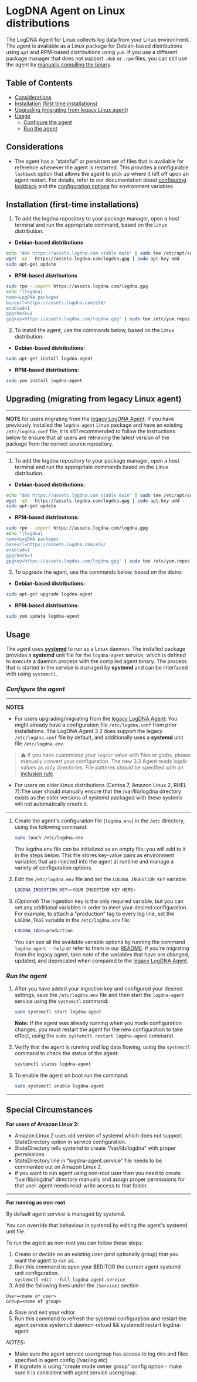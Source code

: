 # LogDNA Agent on Linux distributions

The LogDNA Agent for Linux collects log data from your Linux environment. The agent is available as a Linux package for Debian-based distributions using `apt` and RPM-based distributions using `yum`. If you use a different package manager that does not support `.deb` or `.rpm` files, you can still use the agent by [manually compiling the binary](README.md#building-agent-binary-on-linux).

## Table of Contents
  * [Considerations](#considerations)
  * [Installation (first time installations)](#installation-first-time-installations)
  * [Upgrading (migrating from legacy Linux agent)](#upgrading-migrating-from-legacy-linux-agent)
  * [Usage](#usage)
    * [Configure the agent](#configure-the-agent)
    * [Run the agent](#run-the-agent)

## Considerations
* The agent has a "stateful" or persistent set of files that is available for reference whenever the agent is restarted. This provides a configurable `lookback` option that allows the agent to pick up where it left off upon an agent restart. For details, refer to our documentation about [configuring lookback](README.md/#configuring-lookback) and the [configuration options](README.md/#options) for environment variables.

## Installation (first-time installations)

1. To add the logdna repository to your package manager, open a host terminal and run the appropriate command, based on the Linux distribution.

* **Debian-based distributions**
```bash
echo "deb https://assets.logdna.com stable main" | sudo tee /etc/apt/sources.list.d/logdna.list
wget -qO - https://assets.logdna.com/logdna.gpg | sudo apt-key add -
sudo apt-get update
```
* **RPM-based distributions**
```bash
sudo rpm --import https://assets.logdna.com/logdna.gpg
echo "[logdna]
name=LogDNA packages
baseurl=https://assets.logdna.com/el6/
enabled=1
gpgcheck=1
gpgkey=https://assets.logdna.com/logdna.gpg" | sudo tee /etc/yum.repos.d/logdna.repo
```

2. To install the agent, use the commands below, based on the Linux distribution:

* **Debian-based distributions:**
```bash
sudo apt-get install logdna-agent
```
* **RPM-based distributions:**
```bash
sudo yum install logdna-agent
```

## Upgrading (migrating from legacy Linux agent)

---
**NOTE**
for users migrating from the [legacy LogDNA Agent](https://github.com/logdna/logdna-agent): If you have previously installed the `logdna-agent` Linux package and have an existing `/etc/logdna.conf` file, it is _still_ recommended to follow the instructions below to ensure that all users are retrieving the latest version of the package from the correct source repository.

---

1.  To add the logdna repository to your package manager, open a host terminal and run the appropriate commands based on the Linux distribution.

* **Debian-based distributions:**
```bash
echo "deb https://assets.logdna.com stable main" | sudo tee /etc/apt/sources.list.d/logdna.list
wget -qO - https://assets.logdna.com/logdna.gpg | sudo apt-key add -
sudo apt-get update
```

* **RPM-based distributions:**
```bash
sudo rpm --import https://assets.logdna.com/logdna.gpg
echo "[logdna]
name=LogDNA packages
baseurl=https://assets.logdna.com/el6/
enabled=1
gpgcheck=1
gpgkey=https://assets.logdna.com/logdna.gpg" | sudo tee /etc/yum.repos.d/logdna.repo
```

2. To upgrade the agent, use the commands below, based on the distro:

* **Debian-based distributions:**
```bash
sudo apt-get upgrade logdna-agent
```
* **RPM-based distributions:**
```bash
sudo yum update logdna-agent
```

## Usage
The agent uses [**systemd**](https://systemd.io/) to run as a Linux daemon. The installed package provides a **systemd** unit file for the `logdna-agent` service, which is defined to execute a daemon process with the compiled agent binary. The process that is started in the service is managed by **systemd** and can be interfaced with using `systemctl`.


### _Configure the agent_

---
**NOTES**
* For users upgrading/migrating from the [legacy LogDNA
Agent](https://github.com/logdna/logdna-agent)\: You might already have a configuration file `/etc/logdna.conf` from prior installations. The LogDNA Agent 3.3 does support the legacy `/etc/logdna.conf` file by default, and additionally uses a **systemd** unit file `/etc/logdna.env`.

> :warning: If you have customized your `logdir` value with files or globs, please manually convert your configuration. The new 3.3 Agent reads logdir values as only directories. File patterns should be specified with an [inclusion rule](README.md/#options).

* For users on older Linux distributions (Centos 7, Amazon Linux 2, RHEL 7):The user should manually ensure that the /var/lib/logdna directory exists as the older versions of systemd packaged with these systems will not automatically create it.
---

1.  Create the agent's configuration file (`logdna.env`) in the `/etc` directory, using the following command:

    ```bash
    sudo touch /etc/logdna.env
    ```
    The logdna.env file can be initialized as an empty file; you will add to it in the steps below. This file stores key-value pairs as environment variables that are injected into the agent at runtime and manage a variety of configuration options.

2.  Edit the `/etc/logdna.env` file and set the `LOGDNA_INGESTION_KEY` variable:
    ```bash
    LOGDNA_INGESTION_KEY=<YOUR INGESTION KEY HERE>
    ```

3. (_Optional_) The ingestion key is the only required variable, but you can set
    any additional variables in order to meet your desired
    configuration. For example, to attach a "production" tag to
    every log line, set the `LOGDNA_TAGS` variable in the
    `/etc/logdna.env` file:

    ```bash
    LOGDNA_TAGS=production
    ```
   You can see all the available variable options by running the command `logdna-agent --help` or refer to them in our [README](https://github.com/logdna/logdna-agent-v2/blob/eb06d4f3f7c1033b494f1f0439957f96533f9225/docs/README.md#options). If you're migrating from the legacy agent, take note of the variables that have are changed, updated, and deprecated when compared to the [legacy LogDNA Agent](https://github.com/logdna/logdna-agent).

### _Run the agent_

1.  After you have added your ingestion key and configured your desired
    settings, save the `/etc/logdna.env` file and then start the
    `logdna-agent` service using the `systemctl` command:

    ```bash
    sudo systemctl start logdna-agent
    ```

    **Note:**  If the agent was already running when you made configuration changes, you must restart the agent for the new configuration to take effect, using the `sudo systemctl restart logdna-agent` command.


2.  Verify that the agent is running and log data flowing, using the
    `systemctl` command to check the status of the agent:
    ```bash
    systemctl status logdna-agent
    ```

3. To enable the agent on boot run the command:
    ```bash
    sudo systemctl enable logdna-agent
    ```

---
## Special Circumstances

**For users of Amazon Linux 2:**
- Amazon Linux 2 uses old version of systemd which does not support StateDirectory option in service configuration.
- StateDirectory tells systemd to create “/var/lib/logdna" with proper permissions
- StateDirectory line in “logdna-agent.service” file needs to be commented out on Amazon Linux 2.
- if you want to run agent using non-root user then you need to create “/var/lib/logdna" directory manually and assign proper permissions for that user. agent needs read-write access to that folder.
---

**For running as non-root**

By default agent service is managed by systemd.

You can override that behaviour in systemd by editing the agent's systemd unit file.

To run the agent as non-root you can follow these steps:
1. Create or decide on an existing user (and optionally group) that you want the agent to run as.
2. Run this command to open your $EDITOR the current agent systemd unit configuration.  
`systemctl edit --full logdna-agent.service`
3. Add the following lines under the `[Service]` section
```
User=<name of user>
Group=<name of group>
```
4. Save and exit your editor
5. Run this command to refresh the systemd configuration and restart the agent service systemctl daemon-reload && systemctl restart logdna-agent

*NOTES:*
- Make sure the agent service user/group has access to log dirs and files specified in agent config (/var/log etc)
- If logrotate is using "create mode owner group" config option - make sure it is consistent with agent service user/group.